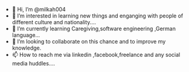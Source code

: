 - 👋 Hi, I’m @milkah004
- 👀 I’m interested in learning new things and enganging with people of different culture and nationality....
- 🌱 I’m currently learning Caregiving,software engineering ,German language...
- 💞️ I’m looking to collaborate on this chance and to improve my knowledge.
- 📫 How to reach me via linkedin ,facebook,freelance and any social media huddles....

<!---
milkah004/milkah004 is a ✨ special ✨ repository because its `README.md` (this file) appears on your GitHub profile.
You can click the Preview link to take a look at your changes.
--->
